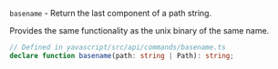 `basename` - Return the last component of a path string.

Provides the same functionality as the unix binary of the same name.

```ts
// Defined in yavascript/src/api/commands/basename.ts
declare function basename(path: string | Path): string;
```
